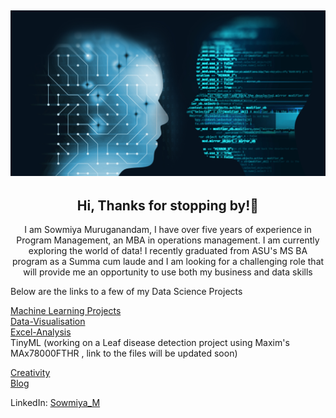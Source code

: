 ## ![header](https://github.com/sowmya2790/Sowmiya_Portfolio/blob/89e0ffe4720cdcef302a4de9a2e03ef9e9783542/header.png)

<h2 align="center">Hi, Thanks for stopping by!👋</h2>
<p align="center"> I am Sowmiya Muruganandam, I have over five years of experience in Program Management, an MBA in operations management. I am currently exploring the world of data! I recently graduated from ASU's MS BA program as a Summa cum laude and I am looking for a challenging role that will provide me an opportunity to use both my business and data skills </p>

Below are the links to a few of my Data Science Projects

[Machine Learning Projects](https://sowmya2790.github.io/Machine-Learning/)
<br>
[Data-Visualisation](https://sowmya2790.github.io/Data-Visualisation/)
<br>
[Excel-Analysis](https://sowmya2790.github.io/Excel-Analysis/)
<br>
TinyML (working on a Leaf disease detection project using Maxim's MAx78000FTHR , link to the files will be updated soon)
<br>

[Creativity](https://sowmya2790.github.io/Creativity/)
<br>
[Blog](https://sowmya2790.github.io/Blog/)
<br>

LinkedIn: [Sowmiya_M](https://www.linkedin.com/in/sowmiyamuruganandam)

